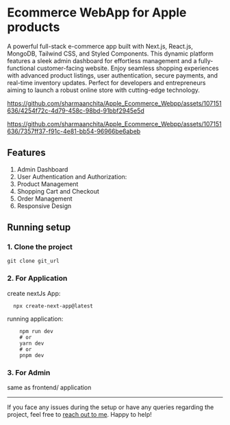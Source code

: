# Ecommerce WebApp for Apple products
A powerful full-stack e-commerce app built with Next.js, React.js, MongoDB, Tailwind CSS, and Styled Components. This dynamic platform features a sleek admin dashboard for effortless management and a fully-functional customer-facing website. Enjoy seamless shopping experiences with advanced product listings, user authentication, secure payments, and real-time inventory updates. Perfect for developers and entrepreneurs aiming to launch a robust online store with cutting-edge technology.

https://github.com/sharmaanchita/Apple_Ecommerce_Webpp/assets/107151636/4254f72c-4d79-458c-98bd-91bbf2945e5d

https://github.com/sharmaanchita/Apple_Ecommerce_Webpp/assets/107151636/7357ff37-f91c-4e81-bb54-96966be6abeb

## Features
1. Admin Dashboard
2. User Authentication and Authorization:
3. Product Management
4. Shopping Cart and Checkout
5. Order Management
6. Responsive Design

## Running setup
###  1. Clone the project
```
git clone git_url
```
### 2. For Application
create nextJs App:
```
  npx create-next-app@latest
```
running application:
```
    npm run dev
    # or
    yarn dev
    # or
    pnpm dev
```
### 3. For Admin
same as frontend/ application

_____
If you face any issues during the setup or have any queries regarding the project, feel free to [reach out to me](www.linkedin.com/in/anchita-sharmaa). Happy to help!

